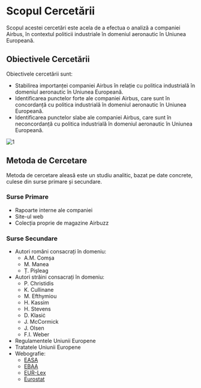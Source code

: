 # Scopul Cercetării

Scopul acestei cercetări este acela de a efectua o analiză a companiei Airbus, în contextul politicii industriale în domeniul aeronautic în Uniunea Europeană.

## Obiectivele Cercetării

Obiectivele cercetării sunt:
- Stabilirea importanței companiei Airbus în relație cu politica industrială în domeniul aeronautic în Uniunea Europeană.
- Identificarea punctelor forte ale companiei Airbus, care sunt în concordanță cu politica industrială în domeniul aeronautic în Uniunea Europeană.
- Identificarea punctelor slabe ale companiei Airbus, care sunt în neconcordanță cu politica industrială în domeniul aeronautic în Uniunea Europeană.

![1](https://github.com/user-attachments/assets/ef2891ef-b830-43e8-99a3-0f764b07750d)


## Metoda de Cercetare

Metoda de cercetare aleasă este un studiu analitic, bazat pe date concrete, culese din surse primare și secundare.

### Surse Primare
- Rapoarte interne ale companiei
- Site-ul web
- Colecția proprie de magazine Airbuzz

### Surse Secundare
- Autori români consacrați în domeniu:
  - A.M. Comșa
  - M. Manea
  - Ț. Pișleag
- Autori străini consacrați în domeniu:
  - P. Christidis
  - K. Cullinane
  - M. Efthymiou
  - H. Kassim
  - H. Stevens
  - D. Klasiċ
  - J. McCormick
  - J. Olsen
  - F.I. Weber
- Regulamentele Uniunii Europene
- Tratatele Uniunii Europene
- Webografie:
  - [EASA](https://www.easa.europa.eu)
  - [EBAA](https://www.ebaa.org)
  - [EUR-Lex](https://www.eur-lex.europa.eu)
  - [Eurostat](https://www.ec.europa.eu/eurostat)
